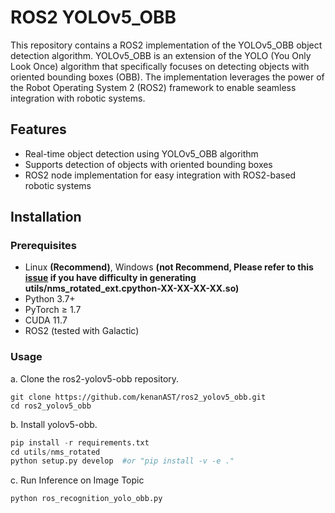 # ROS2 YOLOv5_OBB

This repository contains a ROS2 implementation of the YOLOv5_OBB object detection algorithm. YOLOv5_OBB is an extension of the YOLO (You Only Look Once) algorithm that specifically focuses on detecting objects with oriented bounding boxes (OBB). The implementation leverages the power of the Robot Operating System 2 (ROS2) framework to enable seamless integration with robotic systems.

## Features

- Real-time object detection using YOLOv5_OBB algorithm
- Supports detection of objects with oriented bounding boxes
- ROS2 node implementation for easy integration with ROS2-based robotic systems

## Installation

### Prerequisites
* Linux **(Recommend)**, Windows **(not Recommend, Please refer to this [issue](https://github.com/hukaixuan19970627/yolov5_obb/issues/224) if you have difficulty in generating utils/nms_rotated_ext.cpython-XX-XX-XX-XX.so)**
* Python 3.7+ 
* PyTorch ≥ 1.7
* CUDA 11.7
* ROS2 (tested with Galactic)


### Usage 

a. Clone the ros2-yolov5-obb repository.
```
git clone https://github.com/kenanAST/ros2_yolov5_obb.git
cd ros2_yolov5_obb
```

b. Install yolov5-obb.
```python 
pip install -r requirements.txt
cd utils/nms_rotated
python setup.py develop  #or "pip install -v -e ."
```

c. Run Inference on Image Topic
```
python ros_recognition_yolo_obb.py
```

